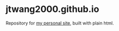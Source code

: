 # jtwang2000.github.io
Repository for [my personal site](https://jtwang2000.github.io/), built with plain html.